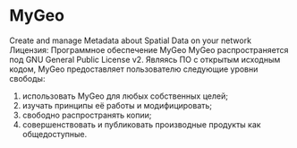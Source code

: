 # MyGeo
Create and manage Metadata about Spatial Data on your network
Лицензия: Программное обеспечение MyGeo
MyGeo распространяется под GNU General Public License v2. Являясь ПО с открытым исходным кодом, MyGeo предоставляет пользователю следующие уровни свободы:
1. использовать MyGeo для любых собственных целей;
2. изучать принципы её работы и модифицировать;
3. свободно распространять копии;
4. совершенствовать и публиковать производные продукты как общедоступные.
